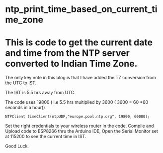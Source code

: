 # ntp_print_time_based_on_current_time_zone

# This is code to get the current date and time from the NTP server converted to Indian Time Zone.

The only key note in this blog is that I have added the TZ conversion from the UTC to IST.

The IST is 5.5 hrs away from UTC.


The code uses 19800 ( i.e 5.5 hrs multiplied by 3600 ( 3600 = 60 *60 seconds in a hour))
 

	NTPClient timeClient(ntpUDP,"europe.pool.ntp.org", 19800, 60000);

Set the right credentials to your wireless router in the code, Compile and Upload code to ESP8266 thru the Arduino IDE, Open the Serial Monitor set at 115200 to see the current time in IST.

Good Luck.
